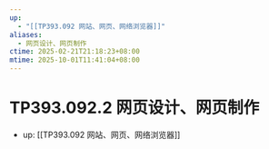 ```yaml
---
up:
  - "[[TP393.092 网站、网页、网络浏览器]]"
aliases:
  - 网页设计、网页制作
ctime: 2025-02-21T21:18:23+08:00
mtime: 2025-10-01T11:41:04+08:00
---
```


# TP393.092.2 网页设计、网页制作

- up: [[TP393.092 网站、网页、网络浏览器]]
